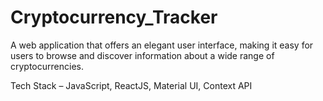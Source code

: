# Cryptocurrency_Tracker
A web application that offers an elegant user interface, making it easy for users to browse and discover information about a wide range of cryptocurrencies.

Tech Stack – JavaScript, ReactJS, Material UI, Context API
